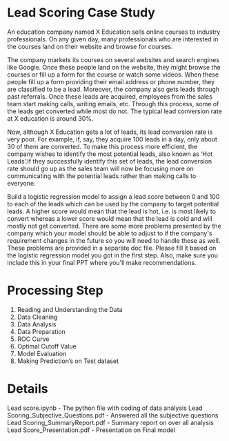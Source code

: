 # Lead Scoring Case Study

An education company named X Education sells online courses to industry professionals. On any given day, many professionals who are interested in the courses land on their website and browse for courses. 

 

The company markets its courses on several websites and search engines like Google. Once these people land on the website, they might browse the courses or fill up a form for the course or watch some videos. When these people fill up a form providing their email address or phone number, they are classified to be a lead. Moreover, the company also gets leads through past referrals. Once these leads are acquired, employees from the sales team start making calls, writing emails, etc. Through this process, some of the leads get converted while most do not. The typical lead conversion rate at X education is around 30%. 

 

Now, although X Education gets a lot of leads, its lead conversion rate is very poor. For example, if, say, they acquire 100 leads in a day, only about 30 of them are converted. To make this process more efficient, the company wishes to identify the most potential leads, also known as ‘Hot Leads’.If they successfully identify this set of leads, the lead conversion rate should go up as the sales team will now be focusing more on communicating with the potential leads rather than making calls to everyone.

Build a logistic regression model to assign a lead score between 0 and 100 to each of the leads which can be used by the company to target potential leads. A higher score would mean that the lead is hot, i.e. is most likely to convert whereas a lower score would mean that the lead is cold and will mostly not get converted.
There are some more problems presented by the company which your model should be able to adjust to if the company's requirement changes in the future so you will need to handle these as well. These problems are provided in a separate doc file. Please fill it based on the logistic regression model you got in the first step. Also, make sure you include this in your final PPT where you'll make recommendations.

# Processing Step

1. Reading and Understanding the Data
2. Data Cleaning
3. Data Analysis
4. Data Preparation
5. ROC Curve
6. Optimal Cutoff Value
7. Model Evaluation
8. Making Prediction’s on Test dataset


# Details

Lead score.ipynb - The python file with coding of data analysis
Lead Scoring_Subjective_Questions.pdf - Answered all the subjective questions
Lead Scoring_SummaryReport.pdf - Summary report on over all analysis
Lead Score_Presentation.pdf -  Presentation on Final model    